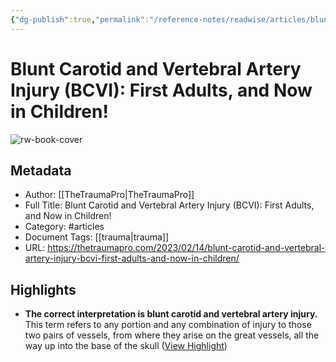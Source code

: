 ```yaml
---
{"dg-publish":true,"permalink":"/reference-notes/readwise/articles/blunt-carotid-and-vertebral-artery-injury-bcvi-first-adults-and-now-in-children/"}
---
```


# Blunt Carotid and Vertebral Artery Injury (BCVI): First Adults, and Now in Children!

![rw-book-cover](https://readwise-assets.s3.amazonaws.com/static/images/article3.5c705a01b476.png)

## Metadata
- Author: [[TheTraumaPro\|TheTraumaPro]]
- Full Title: Blunt Carotid and Vertebral Artery Injury (BCVI): First Adults, and Now in Children!
- Category: #articles
- Document Tags: [[trauma\|trauma]] 
- URL: https://thetraumapro.com/2023/02/14/blunt-carotid-and-vertebral-artery-injury-bcvi-first-adults-and-now-in-children/

## Highlights
- **The correct interpretation is blunt carotid and vertebral artery injury.** This term refers to any portion and any combination of injury to those two pairs of vessels, from where they arise on the great vessels, all the way up into the base of the skull ([View Highlight](https://read.readwise.io/read/01gsewr3x4ax5yy9arjk6xjdhz))
